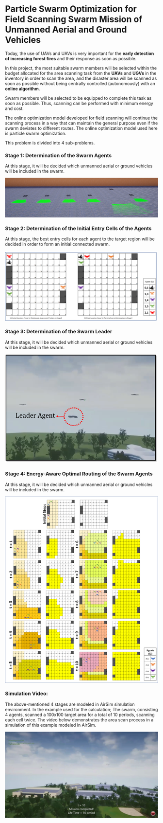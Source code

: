 # Particle Swarm Optimization for Field Scanning Swarm Mission of Unmanned Aerial and Ground Vehicles

Today, the use of UAVs and UAVs is very important for the **early detection of 
increasing forest fires** and their response as soon as possible. 

In this project, the most suitable swarm members will be selected within the 
budget allocated for the area scanning task from the **UAVs** and **UGVs** in the 
inventory in order to scan the area, and the disaster 
area will be scanned as soon as possible without being centrally controlled 
(autonomously) with an **online algorithm**. 

Swarm members will be selected to be equipped to complete this task as soon 
as possible. Thus, scanning can be performed with minimum energy and cost. 

The online optimization model developed for field scanning will continue the 
scanning process in a way that can maintain the general purpose even if the 
swarm deviates to different routes. The online optimization model used here 
is particle swarm optimization.

This problem is divided into 4 sub-problems.

### Stage 1: Determination of the Swarm Agents

At this stage, it will be decided which unmanned aerial or ground vehicles 
will be included in the swarm.

![stage1](picture/stage1.png)

### Stage 2: Determination of the Initial Entry Cells of the Agents

At this stage, the best entry cells for each agent to the target region will be decided in
order to form an initial connected swarm.

![stage2](picture/stage2.png)

### Stage 3: Determination of the Swarm Leader

At this stage, it will be decided which unmanned aerial or ground vehicles 
will be included in the swarm.

![stage3](picture/stage3.png)

### Stage 4: Energy-Aware Optimal Routing of the Swarm Agents


At this stage, it will be decided which unmanned aerial or ground vehicles 
will be included in the swarm.

![stage4](picture/stage4.png)

### Simulation Video:

The above-mentioned 4 stages are modeled in AirSim simulation environment. 
In the example used for the calculation; The swarm, consisting 4 agents, 
scanned a 100x100 target area for a total of 10 periods, scanning each cell twice. 
The video below demonstrates the area scan process in a simulation of this 
example modeled in AirSim.

[![AirSim Simulation](picture/simulation.png)](https://youtu.be/mzeCvw8TluA "AirSim Simülation")